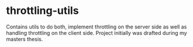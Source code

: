 # throttling-utils
Contains utils to do both, implement throttling on the server side as well as handling throttling on the client side. Project initially was drafted during my masters thesis.
